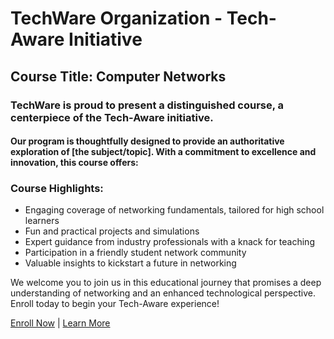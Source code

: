 # TechWare Organization - Tech-Aware Initiative

## Course Title: Computer Networks

### TechWare is proud to present a distinguished course, a centerpiece of the Tech-Aware initiative.

#### Our program is thoughtfully designed to provide an authoritative exploration of [the subject/topic]. With a commitment to excellence and innovation, this course offers:

### Course Highlights:

- Engaging coverage of networking fundamentals, tailored for high school learners
- Fun and practical projects and simulations
- Expert guidance from industry professionals with a knack for teaching
- Participation in a friendly student network community
- Valuable insights to kickstart a future in networking

We welcome you to join us in this educational journey that promises a deep understanding of networking and an enhanced technological perspective. Enroll today to begin your Tech-Aware experience!

[Enroll Now](https://techware.online/open-courses/computer-networks) | [Learn More](https://techware.online/)
